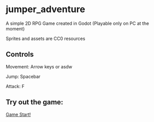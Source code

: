 # jumper_adventure

A simple 2D RPG Game created in Godot (Playable only on PC at the moment)

Sprites and assets are CC0 resources



## Controls
Movement: Arrow keys or asdw

Jump: Spacebar

Attack: F



## Try out the game:

[Game Start!](https://june-han.github.io/jumper_adventure/)

